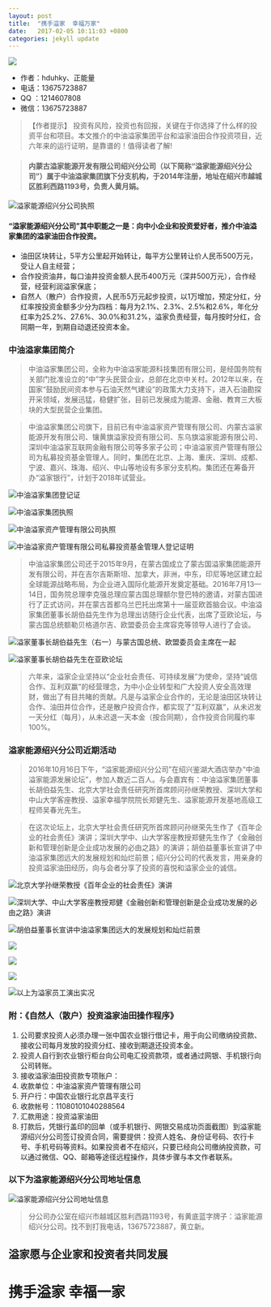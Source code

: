 ```yaml
---
layout: post
title:  "携手溢家  幸福万家"
date:   2017-02-05 10:11:03 +0800
categories: jekyll update
---
```

![][image-1]

* 作者：hduhky、正能量
* 电话：13675723887
* QQ  ：1214607808
* 微信：13675723887

> 【作者提示】 投资有风险，投资也有回报，关键在于你选择了什么样的投资平台和项目。本文推介的中油溢家集团平台和溢家油田合作投资项目，近六年来的运行证明，是靠谱的！值得读者了解!

> #### 内蒙古溢家能源开发有限公司绍兴分公司（以下简称“溢家能源绍兴分公司”）属于中油溢家集团旗下分支机构，于2014年注册，地址在绍兴市越城区胜利西路1193号，负责人黄月娟。

![溢家能源绍兴分公司执照][image-2]

#### “溢家能源绍兴分公司”其中职能之一是：向中小企业和投资爱好者，推介中油溢家集团的溢家油田合作投资。

* 油田区块转让，5平方公里起开始转让，每平方公里转让价人民币500万元，受让人自主经营；
* 合作投资油井，每口油井投资金额人民币400万元（深井500万元），合作经营，经营利润溢家保底；
* 自然人（散户）合作投资，人民币5万元起步投资，以1万增加，预定分红，分红率按投资金额多少分为四档：每月为2.1%、2.3%、2.5%和2.6%，年化分红率为25.2%、27.6%、30.0%和31.2%，溢家负责经营，每月按时分红，合同期一年，到期自动退还投资本金。


### 中油溢家集团简介

> 中油溢家集团公司，全称为中油溢家能源科技集团有限公司，是经国务院有关部门批准设立的“中”字头民营企业，总部在北京中关村。2012年以来，在国家“鼓励民间资本参与石油天然气建设”的政策大力支持下，进入石油勘探开采领域，发展迅猛，稳健扩张，目前已发展成为能源、金融、教育三大板块的大型民营企业集团。


> 中油溢家集团公司旗下，目前已有中油溢家资产管理有限公司、内蒙古溢家能源开发有限公司、镶黄旗溢家投资有限公司、东乌旗溢家能源有限公司、深圳中油溢家互联网金融有限公司等多家子公司；中油溢家资产管理有限公司为私募投资基金管理人。同时，集团在北京、上海、重庆、深圳、成都、宁波、嘉兴、珠海、绍兴、中山等地设有多家分支机构。集团还在筹备开办“溢家银行”，计划于2018年试营业。


![中油溢家集团登记证][image-3]

![中油溢家集团执照][image-4]

![中油溢家资产管理有限公司执照][image-5]

![中油溢家资产管理有限公司私募投资基金管理人登记证明][image-6]

> 中油溢家集团公司还于2015年9月，在蒙古国成立了蒙古国溢家集团能源开发有限公司，并在吉尔吉斯斯坦、加拿大，非洲，中东，印尼等地区建立起全球能源战略布局，为企业进入国际化能源开发奠定基础。2016年7月13—14日，国务院总理李克强总理应蒙古国总理额尔登巴特的邀请，对蒙古国进行了正式访问，并在蒙古首都乌兰巴托出席第十一届亚欧首脑会议。中油溢家集团董事长胡伯益先生作为总理出访随行企业代表，出席了亚欧论坛，与蒙古国总统额勒贝格道尔吉、欧盟委员会主席容克等领导人进行了会谈。


![溢家董事长胡伯益先生（右一）与蒙古国总统、欧盟委员会主席在一起][image-7]

![溢家董事长胡伯益先生在亚欧论坛][image-8]

> 六年来，溢家企业坚持以“企业社会责任、可持续发展”为使命，坚持“诚信合作、互利双赢”的经营理念，为中小企业转型和广大投资人安全高效理财，做出了有目共睹的贡献。凡是与溢家企业合作的，无论是油田区块转让合作、油田井位合作，还是散户投资合作，都实现了“互利双赢”，从未迟发一天分红（每月），从未迟退一天本金（按合同期），合作投资合同履约率100%。


### 溢家能源绍兴分公司近期活动
> 2016年10月16日下午，“溢家能源绍兴分公司”在绍兴鉴湖大酒店举办“中油溢家能源发展论坛”，参加人数近二百人。与会嘉宾有：中油溢家集团董事长胡伯益先生、北京大学社会责任研究所首席顾问孙继荣教授、深圳大学和中山大学客座教授、溢家幸福学院院长郑健先生、溢家能源开发基地高级工程师吴春光先生。


> 在这次论坛上，北京大学社会责任研究所首席顾问孙继荣先生作了《百年企业的社会责任》演讲；深圳大学中、山大学客座教授郑健先生作了《金融创新和管理创新是企业成功发展的必由之路》的演讲；胡伯益董事长宣讲了中油溢家集团远大的发展规划和灿烂前景；绍兴分公司的代表发言，用亲身的投资溢家油田经历，向与会者分享了投资的喜悦和溢家企业的诚信。


![北京大学孙继荣教授《百年企业的社会责任》演讲][image-9]

![深圳大学、中山大学客座教授郑健《金融创新和管理创新是企业成功发展的必由之路》演讲][image-10]

![胡伯益董事长宣讲中油溢家集团远大的发展规划和灿烂前景][image-11]

![][image-12]

![][image-13]

![][image-14]

![以上为溢家员工演出实况][image-15]

### 附：《自然人（散户）投资溢家油田操作程序》
1. 公司要求投资人必须办理一张中国农业银行借记卡，用于向公司缴纳投资款、接收公司每月发放的投资分红、接收到期退还投资本金。
2. 投资人自行到农业银行柜台向公司电汇投资款项，或者通过网银、手机银行向公司转账。
3. 接收溢家油田投资款专项账户：
4. 收款单位：中油溢家资产管理有限公司
5. 开户行：中国农业银行北京昌平支行
6. 收款帐号：11080101040288564
7. 汇款用途：投资溢家油田
8. 打款后，凭银行盖印的回单（或手机银行、网银交易成功页面截图）到溢家能源绍兴分公司签订投资合同，需要提供：投资人姓名、身份证号码、农行卡号、手机号码等资料。如果投资者不在绍兴，只要已经向公司缴纳投资款，可以通过微信、QQ、邮箱等途径远程操作，具体步骤与本文作者联系。

### 以下为溢家能源绍兴分公司地址信息
![溢家能源绍兴分公司地址信息][image-16]
> 分公司办公室在绍兴市越城区胜利西路1193号，有黄底蓝字牌子：溢家能源绍兴分公司。找不到打我电话，13675723887，黄立新。


## 溢家愿与企业家和投资者共同发展

# 携手溢家 幸福一家

[image-1]:	https://hduhky.github.io/sources/yijia_1.jpg
[image-2]:	https://hduhky.github.io/sources/yijia_2.jpg
[image-3]:	https://hduhky.github.io/sources/yijia_3.jpg
[image-4]:	https://hduhky.github.io/sources/yijia_4.jpg
[image-5]:	https://hduhky.github.io/sources/yijia_5.jpg
[image-6]:	https://hduhky.github.io/sources/yijia_6.jpg
[image-7]:	https://hduhky.github.io/sources/yijia_7.jpg
[image-8]:	https://hduhky.github.io/sources/yijia_8.jpg
[image-9]:	https://hduhky.github.io/sources/yijia_9.jpg
[image-10]:	https://hduhky.github.io/sources/yijia_10.jpg
[image-11]:	https://hduhky.github.io/sources/yijia_11.jpg
[image-12]:	https://hduhky.github.io/sources/yijia_12.jpg
[image-13]:	https://hduhky.github.io/sources/yijia_13.jpg
[image-14]:	https://hduhky.github.io/sources/yijia_14.jpg
[image-15]:	https://hduhky.github.io/sources/yijia_15.jpg
[image-16]:	https://hduhky.github.io/sources/yijia_16.png